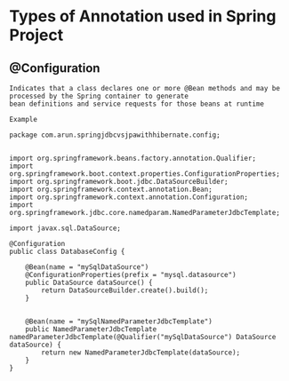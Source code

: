 # Types of Annotation used in Spring Project

## @Configuration
    
    Indicates that a class declares one or more @Bean methods and may be processed by the Spring container to generate
    bean definitions and service requests for those beans at runtime
    
    Example
    
    package com.arun.springjdbcvsjpawithhibernate.config;
    
    
    import org.springframework.beans.factory.annotation.Qualifier;
    import org.springframework.boot.context.properties.ConfigurationProperties;
    import org.springframework.boot.jdbc.DataSourceBuilder;
    import org.springframework.context.annotation.Bean;
    import org.springframework.context.annotation.Configuration;
    import org.springframework.jdbc.core.namedparam.NamedParameterJdbcTemplate;
    
    import javax.sql.DataSource;
    
    @Configuration
    public class DatabaseConfig {
    
        @Bean(name = "mySqlDataSource")
        @ConfigurationProperties(prefix = "mysql.datasource")
        public DataSource dataSource() {
            return DataSourceBuilder.create().build();
        }
    
    
        @Bean(name = "mySqlNamedParameterJdbcTemplate")
        public NamedParameterJdbcTemplate namedParameterJdbcTemplate(@Qualifier("mySqlDataSource") DataSource dataSource) {
            return new NamedParameterJdbcTemplate(dataSource);
        }
    }
